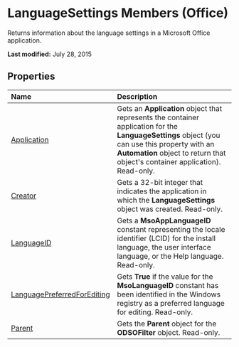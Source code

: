 
# LanguageSettings Members (Office)
Returns information about the language settings in a Microsoft Office application.

 **Last modified:** July 28, 2015


## Properties



|**Name**|**Description**|
|:-----|:-----|
| [Application](48bd707e-4dac-df46-fa5b-e8d1159aa19d.md)|Gets an  **Application** object that represents the container application for the **LanguageSettings** object (you can use this property with an **Automation** object to return that object's container application). Read-only.|
| [Creator](6c7f0a01-af17-c246-5b52-4c70d45568e7.md)|Gets a 32-bit integer that indicates the application in which the  **LanguageSettings** object was created. Read-only.|
| [LanguageID](a1efbab6-000f-d87e-296b-b58be9ad5194.md)|Gets a  **MsoAppLanguageID** constant representing the locale identifier (LCID) for the install language, the user interface language, or the Help language. Read-only.|
| [LanguagePreferredForEditing](345e29df-6cb7-13cc-a8ec-22196f38fc62.md)|Gets  **True** if the value for the **MsoLanguageID** constant has been identified in the Windows registry as a preferred language for editing. Read-only.|
| [Parent](5f10ab2b-bbab-7a91-a298-42f12e1c1b22.md)|Gets the  **Parent** object for the **ODSOFilter** object. Read-only.|
